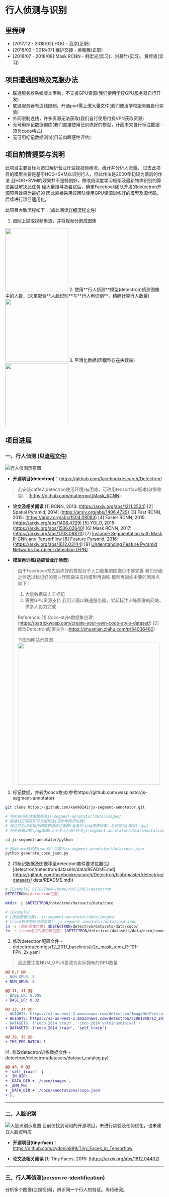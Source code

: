 # 行人侦测与识别
## 里程碑
* [2017/12 - 2018/02] HOG - 范京(正职)
* [2018/02 - 2018/07] 维护交接 - 黄朝雅(正职)
* [2018/07 - 2018/08] Mask RCNN - 韩宏光(实习)、洪慕竹(实习)、黄传恩(实习)

## 项目遭遇困难及克服办法
* 联通服务器系统版本落后，不支援GPU资源(我们使用学校GPU服务器自行开发)
* 联通服务器有连线限制，开通port需上缴大量文件(我们使用学校服务器自行实验)
* 外网限制连线，许多资源无法获取(我们自行使用付费VPN获取资源)
* 无可​​用标记数据训练(我们直接使用已训练好的模型，计画未来自行标注数据 - 须为coco格式)
* 无可​​用标记数据测试(目前肉眼感性评估)

## 项目前情提要与说明
此项目主要目标为透过解析营业厅监视视频串流，统计并分析人流量。
过去此项目的模型主要是基于HOG+SVM以识别行人，但此作法是2000年初较为落后的作法
且HOG+SVM的效果并不是特别好，故改用深度学习框架及最新物体识别的算法尝试解决此任务
经大量搜寻及尝试后，确定Facebook团队开发的detectron开源项目效果为最好的
因此直接采用该团队使用GPU资源训练好的模型及源代码，后续进行项目适用化。

此项目大致流程如下：(点此阅读[详细流程文件](pages/main_procedure.md))
1. 自网上撷取视频串流，并将视频分割成图像
<img src="assets/procedure_1.png" height="200px"/>
2. 使用**行人侦测**模型(detectron)侦测图像中的人数，(未来配合**人脸识别**与**行人再识别**，精确计算行人数量)
<img src="assets/procedure_2.png" height="200px"//>
3. 平滑化数据(因模型存在失误率)
<img src="assets/procedure_3.png" height="200px"//>

## 项目进展
### **一、行人侦测** (见[流程文件](pages/main_procedure.md))
<img src="assets/object_detection.gif" alt="行人侦测示意图"/>

* **开源项目(detectron)**：(https://github.com/facebookresearch/Detectron)

> 若安装caffe2(detectron使用环境)有困难，可改用tensorflow版本(效果略差)：(https://github.com/matterport/Mask_RCNN)

* **论文及相关阅读**
[1] RCNN, 2013: (https://arxiv.org/abs/1311.2524)
[2] Spatial Pyramid, 2014: (https://arxiv.org/abs/1406.4729)
[3] Fast RCNN, 2015: (https://arxiv.org/abs/1504.08083)
[4] Faster RCNN, 2015: (https://arxiv.org/abs/1406.4729)
[5] YOLO, 2015: (https://arxiv.org/abs/1506.02640)
[6] Mask RCNN, 2017: (https://arxiv.org/abs/1703.06870)
[7] [Instance Segmentation with Mask R-CNN and TensorFlow](https://engineering.matterport.com/splash-of-color-instance-segmentation-with-mask-r-cnn-and-tensorflow-7c761e238b46)
[8] Feature Pyramid, 2016: (https://arxiv.org/abs/1612.03144)
[9] [Understanding Feature Pyramid Networks for object detection (FPN)](https://medium.com/@jonathan_hui/understanding-feature-pyramid-networks-for-object-detection-fpn-45b227b9106c)

* **模型再训练(适应营业厅场景)**
> 由于Facebook预先训练好的模型对于人口密集的图像仍不够完善
> 我们计画之后透过标记好的营业厅图像来支持模型再训练
> 模型再训练主要的困难点如下：
> 1. 大量数据需人工标记
> 2. 需要GPU资源支持
> 我们计画以联通服务器，架起标注训练图像的网站，供多人协力完成
>
> Reference:
> [1] Coco-style数据集创建: (https://patrickwasp.com/create-your-own-coco-style-dataset/)
> [2] 修改Detectron配置文件: (https://zhuanlan.zhihu.com/p/34036460)
>
> 下图为网站示意图
> <img src="assets/tag_image_website.png" height="450px"/>

1. 标记数据，并转为coco格式(参考https://github.com/waspinator/js-segment-annotator)
```bash
git clone https://github.com/ken90242/js-segment-annotator.git

# 将所有待标注图像移至js-segment-annotator/data/images/
# 直接打开网页即可开始标注(请参考网页说明)
# 标注完后点击输出即可获得标注图像(全黑的.png图像档案，名称须为[编号].jpg)
# 将所有输出的.png图像(上千至上万张)传至js-segment-annotator/data/annotations

cd js-segment-annotator/python

# 输出coco格式的json档：位置为js-segment-annotator/data/coco.json
python generate_coco_json.py
```
2. 将标记数据及图像移至detectron套件要求位置(见[detectron/detectron/datasets/data/README.md](https://github.com/facebookresearch/Detectron/blob/master/detectron/datasets/ data/README.md))
```bash
# [Example] DETECTRON=/home/r06725053/detectron
DETECTRON=[detectron位置]

mkdir -p $DETECTRON/detectron/datasets/data/coco

# [Example]
# [原始图像位置]: js-segment-annotator/data/images/
# [coco格式的标记档位置]: js-segment-annotator/data/coco.json
ln -s [原始图像位置] $DETECTRON/detectron/datasets/data/coco/
ln -s [coco格式的标记档位置] $DETECTRON/detectron/datasets/data/coco/annotations
```

3. 修改detectron配置文件 - detectron/configs/12_2017_baselines/e2e_mask_rcnn_R-101-FPN_2x.yaml
> 这边要注意NUM_GPUS要改为实际拥有的GPU数量

```diff
@@ 6,7 @@
- NUM_GPUS: 8
+ NUM_GPUS: 2

@@ 11, 11 @@
- BASE_LR: 0.005
+ BASE_LR: 0.02

@@ 33, 34 @@
- WEIGHTS: https://s3-us-west-2.amazonaws.com/detectron/ImageNetPretrained/MSRA/R-101.pkl
+ WEIGHTS: https://s3-us-west-2.amazonaws.com/detectron/35861858/12_2017_baselines/e2e_mask_rcnn_R-101-FPN_2x.yaml.02_32_51.SgT4y1cO/output/train/coco_2014_train:coco_2014_valminusminival/generalized_rcnn/model_final.pkl
- DATASETS: ('coco_2014_train', 'coco_2014_valminusminival')
+ DATASETS: ('coco_2014_train', 'self_train')

@@ 39, 38 @@
+ IMS_PER_BATCH: 1
```
[4. 修改detectron训练数据文件 - detectron/detectron/datasets/dataset_catalog.py]
```diff
@@ 40, 0 @@
+ 'self_train': {
+ _IM_DIR:
+ _DATA_DIR + '/coco/images',
+ _ANN_FN:
+ _DATA_DIR + '/coco/annotations/coco.json'
+ },
```
---

### 二、人脸识别
<img src="assets/face_detection.gif" alt="人脸识别示意图"/>
目前仅找到可用的开源项目，未进行实验及任何优化，也未建立人脸资料库

* **开源项目(tiny-face)**：https://github.com/cydonia999/Tiny_Faces_in_Tensorflow

* **论文及相关阅读**
[1] Tiny Faces, 2016: (https://arxiv.org/abs/1612.04402)

---

### 三、行人再侦测(person re-identification)
分析多个图像(监视视频)，辨识同一个行人的特征。尚待研究。